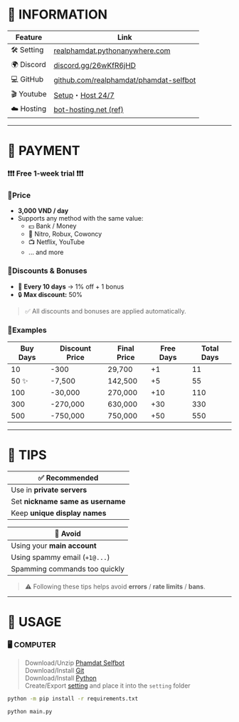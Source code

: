 # 📄 INFORMATION

| Feature   | Link |
|-----------|------|
| 🛠️ Setting | [realphamdat.pythonanywhere.com](https://realphamdat.pythonanywhere.com) |
| 🌍 Discord | [discord.gg/26wKfR6jHD](https://discord.gg/26wKfR6jHD) |
| 💻 GitHub | [github.com/realphamdat/phamdat-selfbot](https://github.com/realphamdat/phamdat-selfbot) |
| 🎬 Youtube | [Setup](https://youtu.be/63zlmixNa14)・[Host 24/7](https://youtu.be/sLnghrF9ksw) |
| ☁️ Hosting | [bot-hosting.net (ref)](https://bot-hosting.net/?aff=1191703681637290086) |

---

# 🏦 PAYMENT

### ❗❗❗ Free 1-week trial ❗❗❗

### 🔹Price
- **3,000 VND / day**
- Supports any method with the same value:
  - 💵 Bank / Money
  - 🎁 Nitro, Robux, Cowoncy
  - 📺 Netflix, YouTube
  - ... and more

### 🔹Discounts & Bonuses
- 🧮 **Every 10 days** → 1% off + 1 bonus
- 🔒 **Max discount:** 50%
> ✅ All discounts and bonuses are applied automatically.

### 🔹Examples

| Buy Days | Discount Price | Final Price | Free Days | Total Days |
|----------|----------------|-------------|-----------|-------------|
| 10       | -300           | 29,700      | +1        | 11          |
| 50 ✨     | -7,500         | 142,500     | +5        | 55          |
| 100      | -30,000        | 270,000     | +10       | 110         |
| 300      | -270,000       | 630,000     | +30       | 330         |
| 500      | -750,000       | 750,000     | +50       | 550         |

---

# 🌈 TIPS

| ✅ Recommended                       |
|-------------------------------------|
| Use in **private servers**          |
| Set **nickname same as username**   |
| Keep **unique display names**       |

| 🚫 Avoid                            |
|-------------------------------------|
| Using your **main account**         |
| Using spammy email (`+1@...`)  |
| Spamming commands too quickly       |

> ⚠️ Following these tips helps avoid **errors** / **rate limits** / **bans**.

---

# 📱 USAGE

### 🖥️ COMPUTER
> Download/Unzip [Phamdat Selfbot](https://github.com/realphamdat/phamdat-selfbot)  
> Download/Install [Git](https://git-scm.com/downloads)  
> Download/Install [Python](https://www.python.org/downloads)  
> Create/Export [setting](https://realphamdat.pythonanywhere.com) and place it into the `setting` folder

```bash
python -m pip install -r requirements.txt
```
```bash
python main.py
```
